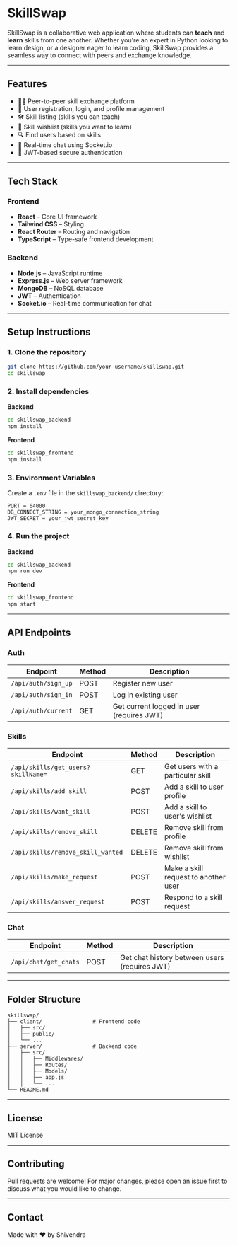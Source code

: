 # SkillSwap

SkillSwap is a collaborative web application where students can **teach** and **learn** skills from one another. Whether you're an expert in Python looking to learn design, or a designer eager to learn coding, SkillSwap provides a seamless way to connect with peers and exchange knowledge.

---

## Features

* 🧑‍🏫 Peer-to-peer skill exchange platform
* 🧾 User registration, login, and profile management
* 🛠️ Skill listing (skills you can teach)
* 📝 Skill wishlist (skills you want to learn)
* 🔍 Find users based on skills
* 💬 Real-time chat using Socket.io
* 🔐 JWT-based secure authentication

---

## Tech Stack

### Frontend

* **React** – Core UI framework
* **Tailwind CSS** – Styling
* **React Router** – Routing and navigation
* **TypeScript** – Type-safe frontend development

### Backend

* **Node.js** – JavaScript runtime
* **Express.js** – Web server framework
* **MongoDB** – NoSQL database
* **JWT** – Authentication
* **Socket.io** – Real-time communication for chat

---

## Setup Instructions

### 1. Clone the repository

```bash
git clone https://github.com/your-username/skillswap.git
cd skillswap
```

### 2. Install dependencies

**Backend**

```bash
cd skillswap_backend
npm install
```

**Frontend**

```bash
cd skillswap_frontend
npm install
```

### 3. Environment Variables

Create a `.env` file in the `skillswap_backend/` directory:

```env
PORT = 64000
DB_CONNECT_STRING = your_mongo_connection_string
JWT_SECRET = your_jwt_secret_key
```

### 4. Run the project

**Backend**

```bash
cd skillswap_backend
npm run dev
```

**Frontend**

```bash
cd skillswap_frontend
npm start
```

---

## API Endpoints

### Auth

| Endpoint            | Method | Description                               |
| ------------------- | ------ | ----------------------------------------- |
| `/api/auth/sign_up` | POST   | Register new user                         |
| `/api/auth/sign_in` | POST   | Log in existing user                      |
| `/api/auth/current` | GET    | Get current logged in user (requires JWT) |

### Skills

| Endpoint                           | Method | Description                          |
| ---------------------------------- | ------ | ------------------------------------ |
| `/api/skills/get_users?skillName=` | GET    | Get users with a particular skill    |
| `/api/skills/add_skill`            | POST   | Add a skill to user profile          |
| `/api/skills/want_skill`           | POST   | Add a skill to user's wishlist       |
| `/api/skills/remove_skill`         | DELETE | Remove skill from profile            |
| `/api/skills/remove_skill_wanted`  | DELETE | Remove skill from wishlist           |
| `/api/skills/make_request`         | POST   | Make a skill request to another user |
| `/api/skills/answer_request`       | POST   | Respond to a skill request           |

### Chat

| Endpoint              | Method | Description                                   |
| --------------------- | ------ | --------------------------------------------- |
| `/api/chat/get_chats` | POST   | Get chat history between users (requires JWT) |

---

## Folder Structure

```
skillswap/
├── client/                # Frontend code
│   ├── src/
│   ├── public/
│   └── ...
├── server/                # Backend code
│   ├── src/
│   │   ├── Middlewares/
│   │   ├── Routes/
│   │   ├── Models/
│   │   ├── app.js
│   │   └── ...
└── README.md
```

---

## License

MIT License

---

## Contributing

Pull requests are welcome! For major changes, please open an issue first to discuss what you would like to change.

---

## Contact

Made with ❤️ by Shivendra
